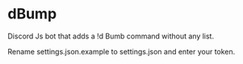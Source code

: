 # dBump
Discord Js bot that adds a !d Bumb command without any list.

Rename settings.json.example to settings.json and enter your token.
